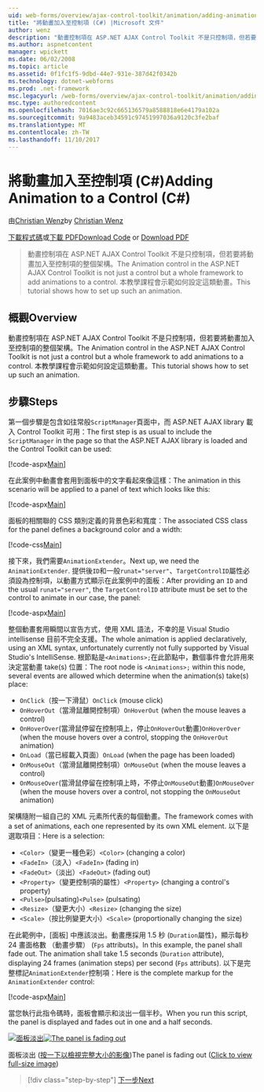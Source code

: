 ```yaml
---
uid: web-forms/overview/ajax-control-toolkit/animation/adding-animation-to-a-control-cs
title: "將動畫加入至控制項 (C#) |Microsoft 文件"
author: wenz
description: "動畫控制項在 ASP.NET AJAX Control Toolkit 不是只控制項，但若要將動畫加入至控制項的整個架構。 本教學課程示範如何..."
ms.author: aspnetcontent
manager: wpickett
ms.date: 06/02/2008
ms.topic: article
ms.assetid: 0f1fc1f5-9dbd-44e7-931e-387d42f0342b
ms.technology: dotnet-webforms
ms.prod: .net-framework
msc.legacyurl: /web-forms/overview/ajax-control-toolkit/animation/adding-animation-to-a-control-cs
msc.type: authoredcontent
ms.openlocfilehash: 7016ae3c92c665136579a8588818e6e4179a102a
ms.sourcegitcommit: 9a9483aceb34591c97451997036a9120c3fe2baf
ms.translationtype: MT
ms.contentlocale: zh-TW
ms.lasthandoff: 11/10/2017
---
```

<a name="adding-animation-to-a-control-c"></a><span data-ttu-id="e8122-104">將動畫加入至控制項 (C#)</span><span class="sxs-lookup"><span data-stu-id="e8122-104">Adding Animation to a Control (C#)</span></span>
====================
<span data-ttu-id="e8122-105">由[Christian Wenz](https://github.com/wenz)</span><span class="sxs-lookup"><span data-stu-id="e8122-105">by [Christian Wenz](https://github.com/wenz)</span></span>

<span data-ttu-id="e8122-106">[下載程式碼](http://download.microsoft.com/download/f/9/a/f9a26acd-8df4-4484-8a18-199e4598f411/Animation1.cs.zip)或[下載 PDF](http://download.microsoft.com/download/6/7/1/6718d452-ff89-4d3f-a90e-c74ec2d636a3/animation1CS.pdf)</span><span class="sxs-lookup"><span data-stu-id="e8122-106">[Download Code](http://download.microsoft.com/download/f/9/a/f9a26acd-8df4-4484-8a18-199e4598f411/Animation1.cs.zip) or [Download PDF](http://download.microsoft.com/download/6/7/1/6718d452-ff89-4d3f-a90e-c74ec2d636a3/animation1CS.pdf)</span></span>

> <span data-ttu-id="e8122-107">動畫控制項在 ASP.NET AJAX Control Toolkit 不是只控制項，但若要將動畫加入至控制項的整個架構。</span><span class="sxs-lookup"><span data-stu-id="e8122-107">The Animation control in the ASP.NET AJAX Control Toolkit is not just a control but a whole framework to add animations to a control.</span></span> <span data-ttu-id="e8122-108">本教學課程會示範如何設定這類動畫。</span><span class="sxs-lookup"><span data-stu-id="e8122-108">This tutorial shows how to set up such an animation.</span></span>


## <a name="overview"></a><span data-ttu-id="e8122-109">概觀</span><span class="sxs-lookup"><span data-stu-id="e8122-109">Overview</span></span>

<span data-ttu-id="e8122-110">動畫控制項在 ASP.NET AJAX Control Toolkit 不是只控制項，但若要將動畫加入至控制項的整個架構。</span><span class="sxs-lookup"><span data-stu-id="e8122-110">The Animation control in the ASP.NET AJAX Control Toolkit is not just a control but a whole framework to add animations to a control.</span></span> <span data-ttu-id="e8122-111">本教學課程會示範如何設定這類動畫。</span><span class="sxs-lookup"><span data-stu-id="e8122-111">This tutorial shows how to set up such an animation.</span></span>

## <a name="steps"></a><span data-ttu-id="e8122-112">步驟</span><span class="sxs-lookup"><span data-stu-id="e8122-112">Steps</span></span>

<span data-ttu-id="e8122-113">第一個步驟是包含如往常般`ScriptManager`頁面中，而 ASP.NET AJAX library 載入 Control Toolkit 可用：</span><span class="sxs-lookup"><span data-stu-id="e8122-113">The first step is as usual to include the `ScriptManager` in the page so that the ASP.NET AJAX library is loaded and the Control Toolkit can be used:</span></span>

[!code-aspx[Main](adding-animation-to-a-control-cs/samples/sample1.aspx)]

<span data-ttu-id="e8122-114">在此案例中動畫會套用到面板中的文字看起來像這樣：</span><span class="sxs-lookup"><span data-stu-id="e8122-114">The animation in this scenario will be applied to a panel of text which looks like this:</span></span>

[!code-aspx[Main](adding-animation-to-a-control-cs/samples/sample2.aspx)]

<span data-ttu-id="e8122-115">面板的相關聯的 CSS 類別定義的背景色彩和寬度：</span><span class="sxs-lookup"><span data-stu-id="e8122-115">The associated CSS class for the panel defines a background color and a width:</span></span>

[!code-css[Main](adding-animation-to-a-control-cs/samples/sample3.css)]

<span data-ttu-id="e8122-116">接下來，我們需要`AnimationExtender`。</span><span class="sxs-lookup"><span data-stu-id="e8122-116">Next up, we need the `AnimationExtender`.</span></span> <span data-ttu-id="e8122-117">提供後`ID`和一般`runat="server"`、`TargetControlID`屬性必須設為控制項，以動畫方式顯示在此案例中的面板：</span><span class="sxs-lookup"><span data-stu-id="e8122-117">After providing an `ID` and the usual `runat="server"`, the `TargetControlID` attribute must be set to the control to animate in our case, the panel:</span></span>

[!code-aspx[Main](adding-animation-to-a-control-cs/samples/sample4.aspx)]

<span data-ttu-id="e8122-118">整個動畫套用瞬間以宣告方式，使用 XML 語法，不幸的是 Visual Studio intellisense 目前不完全支援。</span><span class="sxs-lookup"><span data-stu-id="e8122-118">The whole animation is applied declaratively, using an XML syntax, unfortunately currently not fully supported by Visual Studio's IntelliSense.</span></span> <span data-ttu-id="e8122-119">根節點是`<Animations>;`在此節點中，數個事件會允許用來決定當動畫 take(s) 位置：</span><span class="sxs-lookup"><span data-stu-id="e8122-119">The root node is `<Animations>;` within this node, several events are allowed which determine when the animation(s) take(s) place:</span></span>

- <span data-ttu-id="e8122-120">`OnClick`（按一下滑鼠）</span><span class="sxs-lookup"><span data-stu-id="e8122-120">`OnClick` (mouse click)</span></span>
- <span data-ttu-id="e8122-121">`OnHoverOut`（當滑鼠離開控制項）</span><span class="sxs-lookup"><span data-stu-id="e8122-121">`OnHoverOut` (when the mouse leaves a control)</span></span>
- <span data-ttu-id="e8122-122">`OnHoverOver`(當滑鼠停留在控制項上，停止`OnHoverOut`動畫)</span><span class="sxs-lookup"><span data-stu-id="e8122-122">`OnHoverOver` (when the mouse hovers over a control, stopping the `OnHoverOut` animation)</span></span>
- <span data-ttu-id="e8122-123">`OnLoad`（當已經載入頁面）</span><span class="sxs-lookup"><span data-stu-id="e8122-123">`OnLoad` (when the page has been loaded)</span></span>
- <span data-ttu-id="e8122-124">`OnMouseOut`（當滑鼠離開控制項）</span><span class="sxs-lookup"><span data-stu-id="e8122-124">`OnMouseOut` (when the mouse leaves a control)</span></span>
- <span data-ttu-id="e8122-125">`OnMouseOver`(當滑鼠停留在控制項上時，不停止`OnMouseOut`動畫)</span><span class="sxs-lookup"><span data-stu-id="e8122-125">`OnMouseOver` (when the mouse hovers over a control, not stopping the `OnMouseOut` animation)</span></span>

<span data-ttu-id="e8122-126">架構隨附一組自己的 XML 元素所代表的每個動畫。</span><span class="sxs-lookup"><span data-stu-id="e8122-126">The framework comes with a set of animations, each one represented by its own XML element.</span></span> <span data-ttu-id="e8122-127">以下是選取項目：</span><span class="sxs-lookup"><span data-stu-id="e8122-127">Here is a selection:</span></span>

- <span data-ttu-id="e8122-128">`<Color>`（變更一種色彩）</span><span class="sxs-lookup"><span data-stu-id="e8122-128">`<Color>` (changing a color)</span></span>
- <span data-ttu-id="e8122-129">`<FadeIn>`（淡入）</span><span class="sxs-lookup"><span data-stu-id="e8122-129">`<FadeIn>` (fading in)</span></span>
- <span data-ttu-id="e8122-130">`<FadeOut>`（淡出）</span><span class="sxs-lookup"><span data-stu-id="e8122-130">`<FadeOut>` (fading out)</span></span>
- <span data-ttu-id="e8122-131">`<Property>`（變更控制項的屬性）</span><span class="sxs-lookup"><span data-stu-id="e8122-131">`<Property>` (changing a control's property)</span></span>
- <span data-ttu-id="e8122-132">`<Pulse>`(pulsating)</span><span class="sxs-lookup"><span data-stu-id="e8122-132">`<Pulse>` (pulsating)</span></span>
- <span data-ttu-id="e8122-133">`<Resize>`（變更大小）</span><span class="sxs-lookup"><span data-stu-id="e8122-133">`<Resize>` (changing the size)</span></span>
- <span data-ttu-id="e8122-134">`<Scale>`（按比例變更大小）</span><span class="sxs-lookup"><span data-stu-id="e8122-134">`<Scale>` (proportionally changing the size)</span></span>

<span data-ttu-id="e8122-135">在此範例中，[面板] 中應該淡出。動畫應採用 1.5 秒 (`Duration`屬性)，顯示每秒 24 畫面格數 （動畫步驟） (`Fps` attributs)。</span><span class="sxs-lookup"><span data-stu-id="e8122-135">In this example, the panel shall fade out. The animation shall take 1.5 seconds (`Duration` attribute), displaying 24 frames (animation steps) per second (`Fps` attributs).</span></span> <span data-ttu-id="e8122-136">以下是完整標記`AnimationExtender`控制項：</span><span class="sxs-lookup"><span data-stu-id="e8122-136">Here is the complete markup for the `AnimationExtender` control:</span></span>

[!code-aspx[Main](adding-animation-to-a-control-cs/samples/sample5.aspx)]

<span data-ttu-id="e8122-137">當您執行此指令碼時，面板會顯示和淡出一個半秒。</span><span class="sxs-lookup"><span data-stu-id="e8122-137">When you run this script, the panel is displayed and fades out in one and a half seconds.</span></span>


<span data-ttu-id="e8122-138">[![面板淡出](adding-animation-to-a-control-cs/_static/image2.png)](adding-animation-to-a-control-cs/_static/image1.png)</span><span class="sxs-lookup"><span data-stu-id="e8122-138">[![The panel is fading out](adding-animation-to-a-control-cs/_static/image2.png)](adding-animation-to-a-control-cs/_static/image1.png)</span></span>

<span data-ttu-id="e8122-139">面板淡出 ([按一下以檢視完整大小的影像](adding-animation-to-a-control-cs/_static/image3.png))</span><span class="sxs-lookup"><span data-stu-id="e8122-139">The panel is fading out ([Click to view full-size image](adding-animation-to-a-control-cs/_static/image3.png))</span></span>

>[!div class="step-by-step"]
[<span data-ttu-id="e8122-140">下一步</span><span class="sxs-lookup"><span data-stu-id="e8122-140">Next</span></span>](executing-several-animations-at-the-same-time-cs.md)

